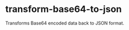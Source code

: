 transform-base64-to-json
========================

Transforms Base64 encoded data back to JSON format.

